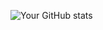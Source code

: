 ![Your GitHub stats](https://github-readme-stats.vercel.app/api?username=yyyeco1&show_icons=true&theme=dracula)
